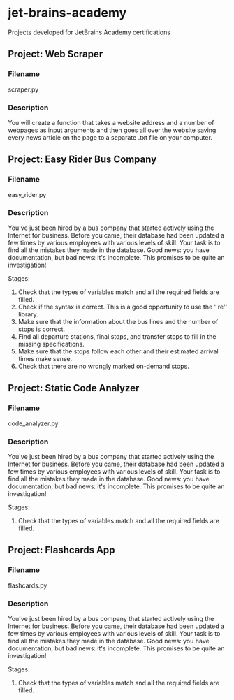 # jet-brains-academy
Projects developed for JetBrains Academy certifications

## Project: Web Scraper
### Filename
scraper.py

### Description
You will create a function that takes a website address and a number of webpages as input arguments and then goes all over the website saving every news article on the page to a separate .txt file on your computer.


## Project: Easy Rider Bus Company
### Filename
easy_rider.py

### Description
You've just been hired by a bus company that started actively using the Internet for business. Before you came, their database had been updated a few times by various employees with various levels of skill. Your task is to find all the mistakes they made in the database. Good news: you have documentation, but bad news: it's incomplete. This promises to be quite an investigation!

Stages:

1) Check that the types of variables match and all the required fields are filled.
2) Check if the syntax is correct. This is a good opportunity to use the ''re'' library.
3) Make sure that the information about the bus lines and the number of stops is correct.
4) Find all departure stations, final stops, and transfer stops to fill in the missing specifications.
5) Make sure that the stops follow each other and their estimated arrival times make sense.
6) Check that there are no wrongly marked on-demand stops.


## Project: Static Code Analyzer
### Filename
code_analyzer.py

### Description
You've just been hired by a bus company that started actively using the Internet for business. Before you came, their database had been updated a few times by various employees with various levels of skill. Your task is to find all the mistakes they made in the database. Good news: you have documentation, but bad news: it's incomplete. This promises to be quite an investigation!

Stages:

1) Check that the types of variables match and all the required fields are filled.


## Project: Flashcards App
### Filename
flashcards.py

### Description
You've just been hired by a bus company that started actively using the Internet for business. Before you came, their database had been updated a few times by various employees with various levels of skill. Your task is to find all the mistakes they made in the database. Good news: you have documentation, but bad news: it's incomplete. This promises to be quite an investigation!

Stages:

1) Check that the types of variables match and all the required fields are filled.
